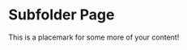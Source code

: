 Subfolder Page
==============

This is a placemark for some more of your content!

<center>
<i style=" ;color: #000000;font-size: 20em;" class="fa fa-cog spin"></i>
<br />
</center>
